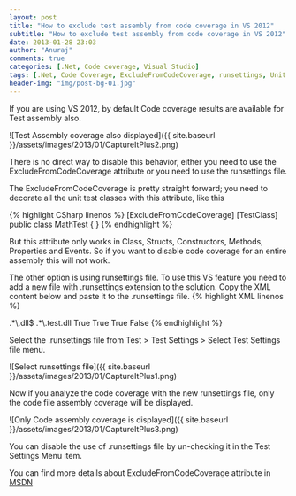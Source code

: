 ```yaml
---
layout: post
title: "How to exclude test assembly from code coverage in VS 2012"
subtitle: "How to exclude test assembly from code coverage in VS 2012"
date: 2013-01-28 23:03
author: "Anuraj"
comments: true
categories: [.Net, Code coverage, Visual Studio]
tags: [.Net, Code Coverage, ExcludeFromCodeCoverage, runsettings, Unit Testing, Visual Studio]
header-img: "img/post-bg-01.jpg"
---
```

If you are using VS 2012, by default Code coverage results are available for Test assembly also. 

![Test Assembly coverage also displayed]({{ site.baseurl }}/assets/images/2013/01/CaptureItPlus2.png)

There is no direct way to disable this behavior, either you need to use the ExcludeFromCodeCoverage attribute or you need to use the runsettings file.

The ExcludeFromCodeCoverage is pretty straight forward; you need to decorate all the unit test classes with this attribute, like this

{% highlight CSharp linenos %}
[ExcludeFromCodeCoverage]
[TestClass] 
public class MathTest
{
}
{% endhighlight %}

But this attribute only works in Class, Structs, Constructors, Methods, Properties and Events. So if you want to disable code coverage for an entire assembly this will not work.

The other option is using runsettings file. To use this VS feature you need to add a new file with .runsettings extension to the solution. Copy the XML content below and paste it to the .runsettings file. 
{% highlight XML linenos %}
<?xml version="1.0" encoding="utf-8"?>
<RunSettings>
  <DataCollectionRunSettings>
    <DataCollectors>
      <DataCollector friendlyName="Code Coverage" 
                     uri="datacollector://Microsoft/CodeCoverage/2.0" 
                     assemblyQualifiedName="Microsoft.VisualStudio.Coverage.DynamicCoverageDataCollector, Microsoft.VisualStudio.TraceCollector, Version=11.0.0.0, Culture=neutral, PublicKeyToken=b03f5f7f11d50a3a">
        <Configuration>
          <CodeCoverage>
            <ModulePaths>
              <Include>
                <ModulePath>.*\.dll$</ModulePath>
              </Include>
              <Exclude>
                <ModulePath>.*\.test.dll</ModulePath>
              </Exclude>
            </ModulePaths>
            <UseVerifiableInstrumentation>True</UseVerifiableInstrumentation>
            <AllowLowIntegrityProcesses>True</AllowLowIntegrityProcesses>
            <CollectFromChildProcesses>True</CollectFromChildProcesses>
            <CollectAspDotNet>False</CollectAspDotNet>
          </CodeCoverage>
        </Configuration>
      </DataCollector>
    </DataCollectors>
  </DataCollectionRunSettings>
</RunSettings>
{% endhighlight %}

Select the .runsettings file from Test > Test Settings > Select Test Settings file menu.

![Select runsettings file]({{ site.baseurl }}/assets/images/2013/01/CaptureItPlus1.png)

Now if you analyze the code coverage with the new runsettings file, only the code file assembly coverage will be displayed.

![Only Code assembly coverage is displayed]({{ site.baseurl }}/assets/images/2013/01/CaptureItPlus3.png)

You can disable the use of .runsettings file by un-checking it in the Test Settings Menu item.

You can find more details about ExcludeFromCodeCoverage attribute in [MSDN](http://msdn.microsoft.com/en-us/library/system.diagnostics.codeanalysis.excludefromcodecoverageattribute.aspx)
